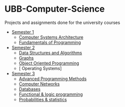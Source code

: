 # UBB-Computer-Science
Projects and assignments done for the university courses

* [Semester 1](Semester1/)
    * [ Computer Systems Architecture](Semester1/ASC)
    * [ Fundamentals of Programming](Semester1/FP)
* [Semester 2](Semester2/)
    * [ Data Structures and Algorithms](Semester2/DSA)
    * [ Graphs](Semester2/Graphs)
    * [ Object Oriented Programming](Semester2/OOP)
    * [ Operating Systems]
* [Semester 3](Semester3/)
    * [ Advanced Programming Methods](Semester3/Advanced%20programming%20methods)
    * [ Computer Networks](Semester3/Computer%20Networks)
    * [ Databases](Semester3/Databases/lab1)
    * [ Functional & logic programming](Semester3/Functional%20%26%20programming%20language)
    * [ Probabilities & statistics](Semester3/Probabilities%20and%20statistics)
